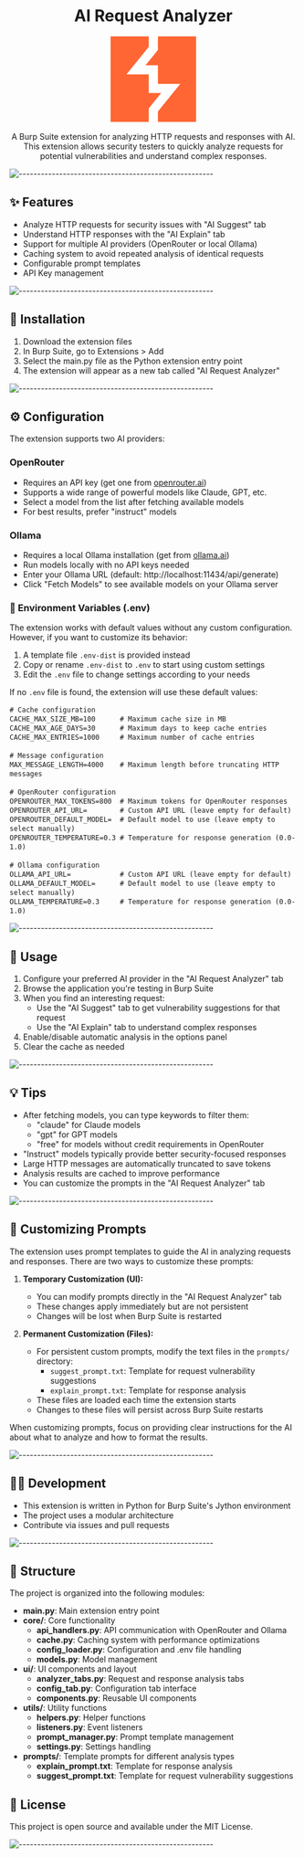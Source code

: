 <h1 align="center">AI Request Analyzer</h1>

<p align="center">
  <img src=".github/images/Logo Portswigger.png" alt="PortSwigger Logo" width="150">
</p>

<p align="center">A Burp Suite extension for analyzing HTTP requests and responses with AI. <br> This extension allows security testers to quickly analyze requests for potential vulnerabilities and understand complex responses.</p>

![-----------------------------------------------------](https://raw.githubusercontent.com/andreasbm/readme/master/assets/lines/aqua.png)

## ✨ Features

- Analyze HTTP requests for security issues with "AI Suggest" tab
- Understand HTTP responses with the "AI Explain" tab
- Support for multiple AI providers (OpenRouter or local Ollama)
- Caching system to avoid repeated analysis of identical requests
- Configurable prompt templates
- API Key management

![-----------------------------------------------------](https://raw.githubusercontent.com/andreasbm/readme/master/assets/lines/aqua.png)

## 🔧 Installation

1. Download the extension files
2. In Burp Suite, go to Extensions > Add
3. Select the main.py file as the Python extension entry point
4. The extension will appear as a new tab called "AI Request Analyzer"

![-----------------------------------------------------](https://raw.githubusercontent.com/andreasbm/readme/master/assets/lines/aqua.png)

## ⚙️ Configuration

The extension supports two AI providers:

### OpenRouter
- Requires an API key (get one from [openrouter.ai](https://openrouter.ai))
- Supports a wide range of powerful models like Claude, GPT, etc.
- Select a model from the list after fetching available models
- For best results, prefer "instruct" models

### Ollama
- Requires a local Ollama installation (get from [ollama.ai](https://ollama.ai))
- Run models locally with no API keys needed
- Enter your Ollama URL (default: http://localhost:11434/api/generate)
- Click "Fetch Models" to see available models on your Ollama server

### 🔧 Environment Variables (.env)

The extension works with default values without any custom configuration. However, if you want to customize its behavior:

1. A template file `.env-dist` is provided instead
2. Copy or rename `.env-dist` to `.env` to start using custom settings
3. Edit the `.env` file to change settings according to your needs

If no `.env` file is found, the extension will use these default values:

```
# Cache configuration
CACHE_MAX_SIZE_MB=100      # Maximum cache size in MB
CACHE_MAX_AGE_DAYS=30      # Maximum days to keep cache entries
CACHE_MAX_ENTRIES=1000     # Maximum number of cache entries

# Message configuration
MAX_MESSAGE_LENGTH=4000    # Maximum length before truncating HTTP messages

# OpenRouter configuration
OPENROUTER_MAX_TOKENS=800  # Maximum tokens for OpenRouter responses
OPENROUTER_API_URL=        # Custom API URL (leave empty for default)
OPENROUTER_DEFAULT_MODEL=  # Default model to use (leave empty to select manually)
OPENROUTER_TEMPERATURE=0.3 # Temperature for response generation (0.0-1.0)

# Ollama configuration
OLLAMA_API_URL=            # Custom API URL (leave empty for default)
OLLAMA_DEFAULT_MODEL=      # Default model to use (leave empty to select manually)
OLLAMA_TEMPERATURE=0.3     # Temperature for response generation (0.0-1.0)
```

![-----------------------------------------------------](https://raw.githubusercontent.com/andreasbm/readme/master/assets/lines/aqua.png)

## 🚀 Usage

1. Configure your preferred AI provider in the "AI Request Analyzer" tab
2. Browse the application you're testing in Burp Suite
3. When you find an interesting request:
   - Use the "AI Suggest" tab to get vulnerability suggestions for that request
   - Use the "AI Explain" tab to understand complex responses
4. Enable/disable automatic analysis in the options panel
5. Clear the cache as needed

![-----------------------------------------------------](https://raw.githubusercontent.com/andreasbm/readme/master/assets/lines/aqua.png)

## 💡 Tips

- After fetching models, you can type keywords to filter them:
  - "claude" for Claude models
  - "gpt" for GPT models
  - "free" for models without credit requirements in OpenRouter
- "Instruct" models typically provide better security-focused responses
- Large HTTP messages are automatically truncated to save tokens
- Analysis results are cached to improve performance
- You can customize the prompts in the "AI Request Analyzer" tab

![-----------------------------------------------------](https://raw.githubusercontent.com/andreasbm/readme/master/assets/lines/aqua.png)

## 📝 Customizing Prompts

The extension uses prompt templates to guide the AI in analyzing requests and responses. There are two ways to customize these prompts:

1. **Temporary Customization (UI):**
   - You can modify prompts directly in the "AI Request Analyzer" tab
   - These changes apply immediately but are not persistent
   - Changes will be lost when Burp Suite is restarted

2. **Permanent Customization (Files):**
   - For persistent custom prompts, modify the text files in the `prompts/` directory:
     - `suggest_prompt.txt`: Template for request vulnerability suggestions
     - `explain_prompt.txt`: Template for response analysis
   - These files are loaded each time the extension starts
   - Changes to these files will persist across Burp Suite restarts

When customizing prompts, focus on providing clear instructions for the AI about what to analyze and how to format the results.

![-----------------------------------------------------](https://raw.githubusercontent.com/andreasbm/readme/master/assets/lines/aqua.png)

## 👨‍💻 Development

- This extension is written in Python for Burp Suite's Jython environment
- The project uses a modular architecture
- Contribute via issues and pull requests

![-----------------------------------------------------](https://raw.githubusercontent.com/andreasbm/readme/master/assets/lines/aqua.png)

## 📂 Structure

The project is organized into the following modules:

- **main.py**: Main extension entry point
- **core/**: Core functionality
  - **api_handlers.py**: API communication with OpenRouter and Ollama
  - **cache.py**: Caching system with performance optimizations
  - **config_loader.py**: Configuration and .env file handling
  - **models.py**: Model management
- **ui/**: UI components and layout
  - **analyzer_tabs.py**: Request and response analysis tabs
  - **config_tab.py**: Configuration tab interface
  - **components.py**: Reusable UI components
- **utils/**: Utility functions
  - **helpers.py**: Helper functions
  - **listeners.py**: Event listeners
  - **prompt_manager.py**: Prompt template management
  - **settings.py**: Settings handling
- **prompts/**: Template prompts for different analysis types
  - **explain_prompt.txt**: Template for response analysis
  - **suggest_prompt.txt**: Template for request vulnerability suggestions

## 📄 License

This project is open source and available under the MIT License.

![-----------------------------------------------------](https://raw.githubusercontent.com/andreasbm/readme/master/assets/lines/aqua.png)